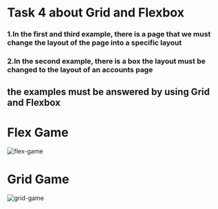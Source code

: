 
# Task 4 about Grid and Flexbox

### 1.In the first and third example, there is a page that we must change the layout of the page into a specific layout

### 2.In the second example, there is a box the layout must be changed to the layout of an accounts page

## the examples must be answered by using Grid and Flexbox 

# Flex Game
![flex-game](https://github.com/abdalrahman20000/Grid-Flex-t4/assets/169168957/6ee09e91-858d-4969-a299-9e528e4557bf)

# Grid Game
![grid-game](https://github.com/abdalrahman20000/Grid-Flex-t4/assets/169168957/3c8ac032-f2e5-4fcd-bed2-67efb942b186)


